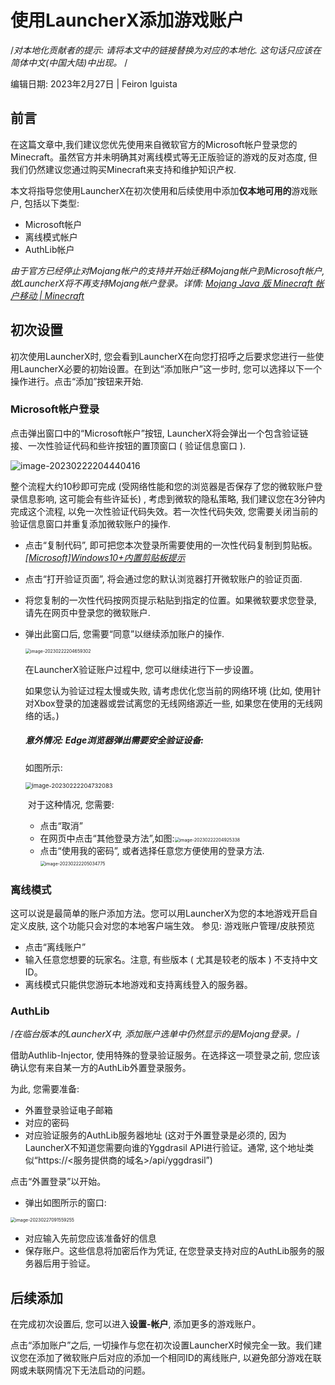 # 使用LauncherX添加游戏账户

/*对本地化贡献者的提示: 请将本文中的链接替换为对应的本地化. 这句话只应该在简体中文(中国大陆)中出现。* /

编辑日期: 2023年2月27日 | Feiron Iguista

## 前言

在这篇文章中,我们建议您优先使用来自微软官方的Microsoft帐户登录您的Minecraft。虽然官方并未明确其对离线模式等无正版验证的游戏的反对态度, 但我们仍然建议您通过购买Minecraft来支持和维护知识产权.

本文将指导您使用LauncherX在初次使用和后续使用中添加**仅本地可用的**游戏账户, 包括以下类型:

- Microsoft帐户
- 离线模式帐户
- AuthLib帐户

*由于官方已经停止对Mojang帐户的支持并开始迁移Mojang帐户到Microsoft帐户, 故LauncherX将不再支持Mojang帐户登录。详情: [Mojang Java 版 Minecraft 帐户移动 | Minecraft](https://www.minecraft.net/zh-hans/mojang-account-move)*



## 初次设置

初次使用LauncherX时, 您会看到LauncherX在向您打招呼之后要求您进行一些使用LauncherX必要的初始设置。在到达“添加账户”这一步时, 您可以选择以下一个操作进行。点击“添加”按钮来开始.

### Microsoft帐户登录

点击弹出窗口中的“Microsoft帐户”按钮, LauncherX将会弹出一个包含验证链接、一次性验证代码和些许按钮的置顶窗口 ( 验证信息窗口 ).

![image-20230222204440416](./img/使用LauncherX添加游戏账户/image-20230222204440416.png)

整个流程大约10秒即可完成 (受网络性能和您的浏览器是否保存了您的微软账户登录信息影响, 这可能会有些许延长) , 考虑到微软的隐私策略, 我们建议您在3分钟内完成这个流程, 以免一次性验证代码失效。若一次性代码失效, 您需要关闭当前的验证信息窗口并重复添加微软账户的操作.

- 点击“复制代码”, 即可把您本次登录所需要使用的一次性代码复制到剪贴板。*[[Microsoft]Windows10+内置剪贴板提示](https://support.microsoft.com/zh-cn/windows/%E5%89%AA%E8%B4%B4%E6%9D%BFwindows-c436501e-985d-1c8d-97ea-fe46ddf338c6)*

- 点击“打开验证页面”, 将会通过您的默认浏览器打开微软账户的验证页面.

- 将您复制的一次性代码按网页提示粘贴到指定的位置。如果微软要求您登录, 请先在网页中登录您的微软账户.

- 弹出此窗口后, 您需要“同意”以继续添加账户的操作.

  <img src="./img/使用LauncherX添加游戏账户/image-20230222204659302.png" alt="image-20230222204659302" style="zoom:50%;" />

  在LauncherX验证账户过程中, 您可以继续进行下一步设置。

  如果您认为验证过程太慢或失败, 请考虑优化您当前的网络环境 (比如, 使用针对Xbox登录的加速器或尝试离您的无线网络源近一些, 如果您在使用的无线网络的话。) 

  

  ##### 意外情况: Edge浏览器弹出需要安全验证设备:

  如图所示:

  <img src="./img/使用LauncherX添加游戏账户/image-20230222204732083.png" alt="image-20230222204732083" style="zoom:67%;" />

  ​	对于这种情况, 您需要:

  - 点击“取消”
  - 在网页中点击“其他登录方法”,如图:<img src="./img/使用LauncherX添加游戏账户/image-20230222204925338.png" alt="image-20230222204925338" style="zoom:50%;" />
  - 点击“使用我的密码”, 或者选择任意您方便使用的登录方法.<img src="./img/使用LauncherX添加游戏账户/image-20230222205034775.png" alt="image-20230222205034775" style="zoom:50%;" />

### 离线模式

这可以说是最简单的账户添加方法。您可以用LauncherX为您的本地游戏开启自定义皮肤, 这个功能只会对您的本地客户端生效。 参见: 游戏账户管理/皮肤预览

- 点击“离线账户”
- 输入任意您想要的玩家名。注意, 有些版本 ( 尤其是较老的版本 ) 不支持中文ID。
- 离线模式只能供您游玩本地游戏和支持离线登入的服务器。

### AuthLib

/*在临台版本的LauncherX中, 添加账户选单中仍然显示的是Mojang登录。*/

借助Authlib-Injector, 使用特殊的登录验证服务。在选择这一项登录之前, 您应该确认您有来自某一方的AuthLib外置登录服务。

为此, 您需要准备:

- 外置登录验证电子邮箱
- 对应的密码
- 对应验证服务的AuthLib服务器地址 (这对于外置登录是必须的, 因为LauncherX不知道您需要向谁的Yggdrasil API进行验证。通常, 这个地址类似“https://<服务提供商的域名>/api/yggdrasil”)

点击“外置登录”以开始。

- 弹出如图所示的窗口:

<img src="./img/使用LauncherX添加游戏账户/image-20230227091559255.png" alt="image-20230227091559255" style="zoom:50%;" />

- 对应输入先前您应该准备好的信息
- 保存账户。这些信息将加密后作为凭证, 在您登录支持对应的AuthLib服务的服务器后用于验证。

## 后续添加

在完成初次设置后, 您可以进入**设置-帐户**, 添加更多的游戏账户。

点击“添加账户”之后, 一切操作与您在初次设置LauncherX时候完全一致。我们建议您在添加了微软账户后对应的添加一个相同ID的离线账户, 以避免部分游戏在联网或未联网情况下无法启动的问题。